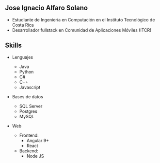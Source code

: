 ## Jose Ignacio Alfaro Solano


- Estudiante de Ingeniería en Computación en el Instituto Tecnológico de Costa Rica
- Desarrollador fullstack en Comunidad de Aplicaciones Móviles (ITCR)

## Skills 

- Lenguajes
  - Java
  - Python
  - C#
  - C++
  - Javascript

- Bases de datos
  - SQL Server 
  - Postgres
  - MySQL

- Web 
  - Frontend:
    - Angular 9+
    - React 
  - Backend:
    - Node JS
   
